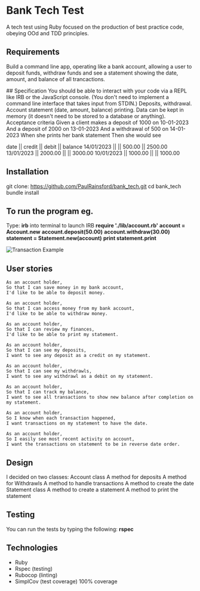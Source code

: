 # Bank Tech Test
A tech test using Ruby focused on the production of best practice code, obeying OOd and TDD principles.

## Requirements
Build a command line app, operating like a bank account, allowing a user to deposit funds, withdraw funds and see a statement showing the date, amount, and balance of all trancactions.

## Specification
You should be able to interact with your code via a REPL like IRB or the JavaScript console. (You don't need to implement a command line interface that takes input from STDIN.)
Deposits, withdrawal.
Account statement (date, amount, balance) printing.
Data can be kept in memory (it doesn't need to be stored to a database or anything).
Acceptance criteria
Given a client makes a deposit of 1000 on 10-01-2023
And a deposit of 2000 on 13-01-2023
And a withdrawal of 500 on 14-01-2023
When she prints her bank statement
Then she would see

date || credit || debit || balance
14/01/2023 || || 500.00 || 2500.00
13/01/2023 || 2000.00 || || 3000.00
10/01/2023 || 1000.00 || || 1000.00

## Installation
git clone: https://github.com/PaulRainsford/bank_tech.git
cd bank_tech
bundle install

## To run the program eg.
Type: **irb** into terminal to launch IRB
      **require './lib/account.rb'**
      **account = Account.new**
      **account.deposit(50.00)**
      **account.withdraw(30.00)**
      **statement = Statement.new(account)**
      **print statement.print**

![Transaction Example](https://user-images.githubusercontent.com/86072918/135445336-64ec6403-1820-40fb-b3d6-892a922a059a.png)

## User stories
```
As an account holder,
So that I can save money in my bank account, 
I'd like to be able to deposit money.
```
```
As an account holder,
So that I can access money from my bank account, 
I'd like to be able to withdraw money.
```
```
As an account holder,
So that I can review my finances, 
I'd like to be able to print my statement.
```
```
As an account holder,
So that I can see my deposits,
I want to see any deposit as a credit on my statement. 
```
```
As an account holder,
So that I can see my withdrawls,
I want to see any withdrawl as a debit on my statement.
```
```
As an account holder,
So that I can track my balance,
I want to see all transactions to show new balance after completion on my statement.
```
```
As an account holder,
So I know when each transaction happened,
I want transactions on my statement to have the date.
```
```
As an account holder,
So I easily see most recent activity on account,
I want the transactions on statement to be in reverse date order.
```
## Design
I decided on two classes:
Account class
  A method for deposits
  A method for Withdrawls
  A method to handle transactions
  A method to create the date
Statement class
  A method to create a statement
  A method to print the statement

## Testing
You can run the tests by typing the following:
**rspec**

## Technologies
- Ruby
- Rspec (testing)
- Rubocop (linting)
- SimplCov (test coverage) 100% coverage